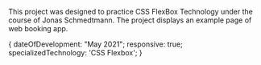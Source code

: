 <Trillo>

This project was designed to practice CSS FlexBox Technology under the course of Jonas Schmedtmann. The project displays an example page of web booking app.

{ dateOfDevelopment: "May 2021"; responsive: true; specializedTechnology: 'CSS Flexbox'; }
